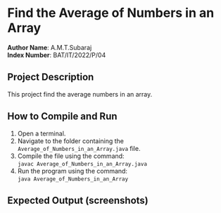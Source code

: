 # Find the Average of Numbers in an Array

**Author Name**: A.M.T.Subaraj    
**Index Number**: BAT/IT/2022/P/04  

## Project Description
This project find the average numbers in an array.

## How to Compile and Run
1. Open a terminal.
2. Navigate to the folder containing the `Average_of_Numbers_in_an_Array.java` file.
3. Compile the file using the command:  
   `javac Average_of_Numbers_in_an_Array.java`
4. Run the program using the command:  
   `java Average_of_Numbers_in_an_Array`

## Expected Output (screenshots)
